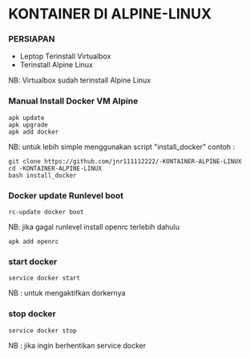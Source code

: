 #  KONTAINER DI ALPINE-LINUX
### PERSIAPAN
* Leptop Terinstall Virtualbox
* Terinstall Alpine Linux

NB: Virtualbox sudah terinstall Alpine Linux

### Manual Install Docker VM Alpine
```
apk update
apk upgrade
apk add docker
```
NB: untuk lebih simple menggunakan script "install_docker"
contoh :

```
git clone https://github.com/jnr111112222/-KONTAINER-ALPINE-LINUX
cd -KONTAINER-ALPINE-LINUX
bash install_docker
```
### Docker update Runlevel boot
```
rc-update docker boot
```
NB: jika gagal runlevel install openrc terlebih dahulu

```
apk add openrc
```
### start docker 
```
service docker start
```
NB : untuk mengaktifkan dorkernya 

### stop docker 
```
service docker stop
```
NB : jika ingin berhentikan service docker
